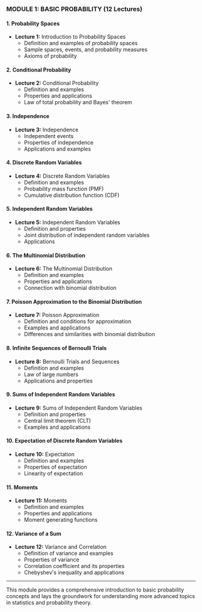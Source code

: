 ### MODULE 1: BASIC PROBABILITY (12 Lectures)

#### 1. Probability Spaces
- **Lecture 1:** Introduction to Probability Spaces
  - Definition and examples of probability spaces
  - Sample spaces, events, and probability measures
  - Axioms of probability

#### 2. Conditional Probability
- **Lecture 2:** Conditional Probability
  - Definition and examples
  - Properties and applications
  - Law of total probability and Bayes' theorem

#### 3. Independence
- **Lecture 3:** Independence
  - Independent events
  - Properties of independence
  - Applications and examples

#### 4. Discrete Random Variables
- **Lecture 4:** Discrete Random Variables
  - Definition and examples
  - Probability mass function (PMF)
  - Cumulative distribution function (CDF)

#### 5. Independent Random Variables
- **Lecture 5:** Independent Random Variables
  - Definition and properties
  - Joint distribution of independent random variables
  - Applications

#### 6. The Multinomial Distribution
- **Lecture 6:** The Multinomial Distribution
  - Definition and examples
  - Properties and applications
  - Connection with binomial distribution

#### 7. Poisson Approximation to the Binomial Distribution
- **Lecture 7:** Poisson Approximation
  - Definition and conditions for approximation
  - Examples and applications
  - Differences and similarities with binomial distribution

#### 8. Infinite Sequences of Bernoulli Trials
- **Lecture 8:** Bernoulli Trials and Sequences
  - Definition and examples
  - Law of large numbers
  - Applications and properties

#### 9. Sums of Independent Random Variables
- **Lecture 9:** Sums of Independent Random Variables
  - Definition and properties
  - Central limit theorem (CLT)
  - Examples and applications

#### 10. Expectation of Discrete Random Variables
- **Lecture 10:** Expectation
  - Definition and examples
  - Properties of expectation
  - Linearity of expectation

#### 11. Moments
- **Lecture 11:** Moments
  - Definition and examples
  - Properties and applications
  - Moment generating functions

#### 12. Variance of a Sum
- **Lecture 12:** Variance and Correlation
  - Definition of variance and examples
  - Properties of variance
  - Correlation coefficient and its properties
  - Chebyshev's inequality and applications

---

This module provides a comprehensive introduction to basic probability concepts and lays the groundwork for understanding more advanced topics in statistics and probability theory.

